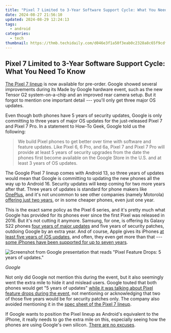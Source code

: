 ```yaml
---
title: "Pixel 7 Limited to 3-Year Software Support Cycle: What You Need To Know"
date: 2024-08-27 21:56:10
updated: 2024-08-29 12:24:13
tags:
  - android
categories:
  - tech
thumbnail: https://thmb.techidaily.com/d046e3f1a50f3eab0c2328a8c65f9cdfeb961e04c1487439cf5694d3a9ccaf02.jpg
---
```


## Pixel 7 Limited to 3-Year Software Support Cycle: What You Need To Know

[The Pixel 7 lineup](https://ios-pokemon-go.techidaily.com/in-2024-why-cant-i-install-the-ipogo-on-apple-iphone-se-drfone-by-drfone-virtual-ios/) is now available for pre-order. Google showed several improvements during its Made by Google hardware event, such as the new Tensor G2 system-on-a-chip and an improved rear camera setup. But it forgot to mention one important detail --- you'll only get three major OS updates.

 Even though both phones have 5 years of security updates, Google is only committing to three years of major OS updates for the just-released Pixel 7 and Pixel 7 Pro. In a statement to How-To Geek, Google told us the following:

> We build Pixel phones to get better over time with software and feature updates. Like Pixel 6, 6 Pro, and 6a, Pixel 7 and Pixel 7 Pro will provide at least 5 years of security upgrades from the date the phones first become available on the Google Store in the U.S. and at least 3 years of OS updates.

 The Google Pixel 7 lineup comes with Android 13, so three years of updates would mean that Google is committing to updating the new phones all the way up to Android 16\. Security updates will keep coming for two more years after that. Three years of updates is standard for phone makers like [OnePlus](https://www.xda-developers.com/oneplus-flagships-three-major-android-upgrades-four-years-security-updates/), and it's not uncommon to see other companies (namely Motorola) [offering just two years](https://www.wired.com/story/motorola-software-updates-rant/), or in some cheaper phones, even just one year.

 This is the exact same policy as the Pixel 6 series, and it's pretty much what Google has provided for its phones ever since the first Pixel was released in 2016\. But it's not cutting it anymore. Samsung, for one, is offering its Galaxy S22 phones [four years of major updates](https://shop-links.co/link/?exclusive=1&publisher_slug=itechdaily19598&url=https%3A%2F%2Fnews.samsung.com%2Fglobal%2Fsamsung-sets-the-new-standard-with-four-generations-of-os-upgrades-to-ensure-the-most-up-to-date-and-more-secure-galaxy-experience) and five years of security patches, outdoing Google by an extra year. And of course, Apple gives its iPhones [at least five years of iOS updates](https://support.apple.com/guide/iphone/supported-models-iphe3fa5df43/ios), and often, they even get more than that --- [some iPhones have been supported for up to seven years](https://www.gsmarena.com/apple%5Fiphone%5F6s-7242.php).

![Screenshot from Google presentation that reads "Pixel Feature Drops: 5 years of updates."](https://static1.howtogeekimages.com/wordpress/wp-content/uploads/2022/10/screenshot-10-06-2022-102117.jpg) 

_Google_

 Not only did Google not mention this during the event, but it also seemingly went the extra mile to hide it and mislead users. Google touted that both phones would get "5 years of updates" [while it was talking about Pixel feature drops during the event](https://youtu.be/2NGjNQVbydc?t=1827), not mentioning or acknowledging that two of those five years would be for security patches only. The company also avoided mentioning it in the [spec sheet of the Pixel 7 lineup](https://store.google.com/product/pixel%5F7%5Fspecs?hl=en-US).

 If Google wants to position the Pixel lineup as Android's equivalent to the iPhone, it really needs to go the extra mile on this, especially seeing how the phones are using Google's own silicon. [There are no excuses](https://instagram-video-recordings.techidaily.com/updated-in-2024-elevating-your-cinematic-expedition-through-border-techniques/).

<ins class="adsbygoogle"
     style="display:block"
     data-ad-format="autorelaxed"
     data-ad-client="ca-pub-7571918770474297"
     data-ad-slot="1223367746"></ins>



<ins class="adsbygoogle"
     style="display:block"
     data-ad-client="ca-pub-7571918770474297"
     data-ad-slot="8358498916"
     data-ad-format="auto"
     data-full-width-responsive="true"></ins>
